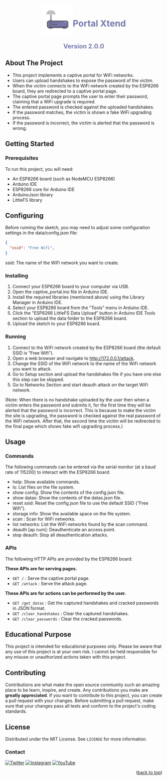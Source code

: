 <div id="top"></div>

<!-- PROJECT LOGO -->
<div align="center" style="display: flex; align-items: center; justify-content: center;">
  <a href="https://github.com/The-Robin-Hood/deauth_portal">
    <img src="/captive_portal/data/png/router.png" alt="Logo">
  </a>
  <h1 style="color: #7777AB;"
  > Portal Xtend </h1>
</div>
<p  align="center" style="font-weight: bold; font-size: 20px;color:#7777AB;">Version 2.0.0</p>


<!-- ABOUT THE PROJECT -->
## About The Project
- This project implements a captive portal for WiFi networks.
- Users can upload handshakes to expose the password of the victim.
- When the victim connects to the WiFi network created by the ESP8266 board, they are redirected to a captive portal page.
- The captive portal page prompts the user to enter their password, claiming that a WiFi upgrade is required.
- The entered password is checked against the uploaded handshakes.
- If the password matches, the victim is shown a fake WiFi upgrading process.
- If the password is incorrect, the victim is alerted that the password is wrong.

<!-- GETTING STARTED -->
## Getting Started
### Prerequisites

To run this project, you will need:

- An ESP8266 board (such as NodeMCU ESP8266)
- Arduino IDE
- ESP8266 core for Arduino IDE
- ArduinoJson library
- LittleFS library

## Configuring
Before running the sketch, you may need to adjust some configuration settings in the data/config.json file:
```json
{
  "ssid": "Free Wifi",
}
```
ssid: The name of the WiFi network you want to create.

### Installing
1. Connect your ESP8266 board to your computer via USB.
2. Open the captive_portal.ino file in Arduino IDE.
3. Install the required libraries (mentioned above) using the Library Manager in Arduino IDE.
4. Select your ESP8266 board from the "Tools" menu in Arduino IDE.
5. Click the "ESP8266 LittleFS Data Upload" button in Arduino IDE Tools section to upload the data folder to the ESP8266 board.
6. Upload the sketch to your ESP8266 board.

### Running
1. Connect to the WiFi network created by the ESP8266 board (the default SSID is "Free Wifi").
2. Open a web browser and navigate to http://172.0.0.1/attack.
3. Change the SSID of the WiFi network to the name of the WiFi network you want to attack.
4. Go to Setup section and upload the handshakes file if you have one else this step can be skipped.
5. Go to Networks Section and start deauth attack on the target WiFi network.

(Note: When there is no handshake uploaded by the user then when a victim enters the password and submits it, for the first time they will be alerted that the password is incorrect. This is because to make the victim the site is upgrading, the password is checked against the real password of the WiFi network. After that, the second time the victim will be redirected to the final page which shows fake wifi upgrading process.)

## Usage
### Commands
The following commands can be entered via the serial monitor (at a baud rate of 115200) to interact with the ESP8266 board:

- help: Show available commands.
- ls: List files on the file system.
- show config: Show the contents of the config.json file.
- show datas: Show the contents of the datas.json file.
- reset ssid: Reset the config.json file to use the default SSID ("Free Wifi").
- storage info: Show the available space on the file system.
- scan : Scan for WiFi networks.
- list networks: List the WiFi networks found by the scan command.
- deauth [ap num]: Deauthenticate an access point.
- stop deauth: Stop all deauthentication attacks.

### APIs
The following HTTP APIs are provided by the ESP8266 board:

**These APIs are for serving pages.**
- `GET /` : Serve the captive portal page.
- `GET /attack` : Serve the attack page.

**These APIs are for actions can be performed by the user.**
- `GET /get_datas` : Get the captured handshakes and cracked passwords in JSON format.
- `GET /clear_handshakes` : Clear the captured handshakes.
- `GET /clear_passwords` : Clear the cracked passwords.

## Educational Purpose
This project is intended for educational purposes only. Please be aware that any use of this project is at your own risk. I cannot be held responsible for any misuse or unauthorized actions taken with this project.

## Contributing
Contributions are what make the open source community such an amazing place to be learn, inspire, and create. Any contributions you make are **greatly appreciated**. If you want to contribute to this project, you can create a pull request with your changes. Before submitting a pull request, make sure that your changes pass all tests and conform to the project's coding standards.

<!-- LICENSE -->
## License

Distributed under the MIT License. See `LICENSE` for more information.

<!-- CONTACT -->
### Contact

[![Twitter][twitter-shield]][twitter-url] [![Instagram][instagram-shield]][instagram-url] [![YouTube][youtube-shield]][youtube-url] 


<p align="right">(<a href="#top">back to top</a>)</p>

<!-- MARKDOWN LINKS & IMAGES -->
[license-url]: https://github.com/The-Robin-Hood/portal-xtend/blob/master/LICENSE
[license-shield]: https://img.shields.io/github/license/The-Robin-Hood/dropit.svg
[youtube-shield]: https://img.shields.io/badge/-YouTube-red.svg?logo=youtube&colorB=red
[youtube-url]: https://www.youtube.com/@amsorry
[twitter-shield]: https://img.shields.io/badge/-Twitter-blue.svg?logo=twitter&colorB=blue
[twitter-url]: https://twitter.com/am5orry
[instagram-shield]: https://img.shields.io/badge/-Instagram-blue.svg?logo=instagram&colorB=purple
[instagram-url]: https://instagram.com/amsorry_offl
